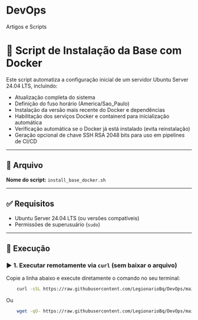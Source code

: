 # DevOps
Artigos e Scripts

# 🚀 Script de Instalação da Base com Docker

Este script automatiza a configuração inicial de um servidor Ubuntu Server 24.04 LTS, incluindo:

- Atualização completa do sistema
- Definição do fuso horário (America/Sao_Paulo)
- Instalação da versão mais recente do Docker e dependências
- Habilitação dos serviços Docker e containerd para inicialização automática
- Verificação automática se o Docker já está instalado (evita reinstalação)
- Geração opcional de chave SSH RSA 2048 bits para uso em pipelines de CI/CD

---

## 📂 Arquivo

**Nome do script:** `install_base_docker.sh`

---

## ✅ Requisitos

- Ubuntu Server 24.04 LTS (ou versões compatíveis)
- Permissões de superusuário (`sudo`)

---

## 🔧 Execução

### ▶️ 1. Executar **remotamente via `curl`** (sem baixar o arquivo)

Copie a linha abaixo e execute diretamente o comando no seu terminal:

```bash
    curl -sSL https://raw.githubusercontent.com/LegionarioBq/DevOps/main/install_base_docker.sh | bash

```

Ou

```bash
    wget -qO- https://raw.githubusercontent.com/LegionarioBq/DevOps/main/install_base_docker.sh | bash

```